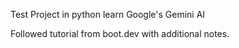 Test Project in python learn Google's Gemini AI 

Followed tutorial from boot.dev with additional notes.